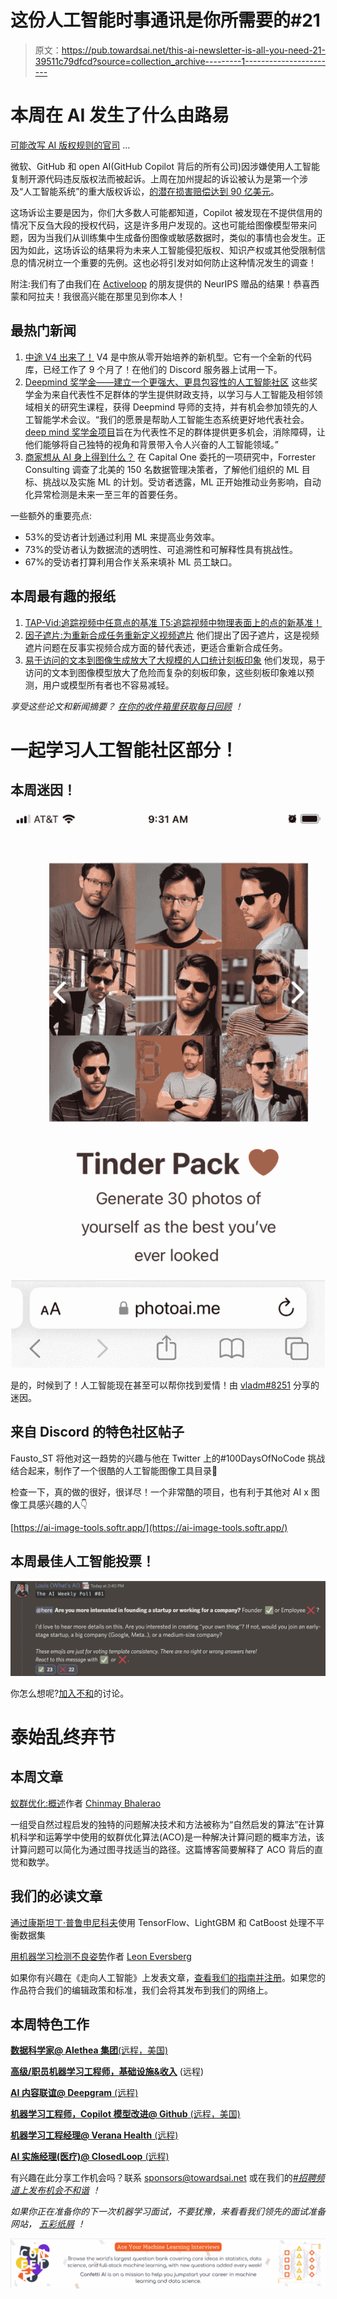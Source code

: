 # 这份人工智能时事通讯是你所需要的#21

> 原文：<https://pub.towardsai.net/this-ai-newsletter-is-all-you-need-21-39511c79dfcd?source=collection_archive---------1----------------------->

# **本周在 AI 发生了什么由路易**

[可能改写 AI 版权规则的官司](https://www.theverge.com/2022/11/8/23446821/microsoft-openai-github-copilot-class-action-lawsuit-ai-copyright-violation-training-data) …

微软、GitHub 和 open AI(GitHub Copilot 背后的所有公司)因涉嫌使用人工智能复制开源代码违反版权法而被起诉。上周在加州提起的诉讼被认为是第一个涉及“人工智能系统”的重大版权诉讼，[的潜在损害赔偿达到 90 亿美元](https://www.newscientist.com/article/2346217-microsofts-copilot-code-tool-faces-the-first-big-ai-copyright-lawsuit/)。

这场诉讼主要是因为，你们大多数人可能都知道，Copilot 被发现在不提供信用的情况下反刍大段的授权代码，这是许多用户发现的。这也可能给图像模型带来问题，因为当我们从训练集中生成备份图像或敏感数据时，类似的事情也会发生。正因为如此，这场诉讼的结果将为未来人工智能侵犯版权、知识产权或其他受限制信息的情况树立一个重要的先例。这也必将引发对如何防止这种情况发生的调查！

附注:我们有了由我们在 [Activeloop](https://www.activeloop.ai/) 的朋友提供的 NeurIPS 赠品的结果！恭喜西蒙和阿拉夫！我很高兴能在那里见到你本人！

## 最热门新闻

1.  [中途 V4 出来了！](https://midjourney.com/) V4 是中旅从零开始培养的新机型。它有一个全新的代码库，已经工作了 9 个月了！在他们的 Discord 服务器上试用一下。
2.  [Deepmind 奖学金——建立一个更强大、更具包容性的人工智能社区](https://www.deepmind.com/scholarships) 这些奖学金为来自代表性不足群体的学生提供财政支持，以学习与人工智能及相邻领域相关的研究生课程，获得 Deepmind 导师的支持，并有机会参加领先的人工智能学术会议。“我们的愿景是帮助人工智能生态系统更好地代表社会。[deep mind 奖学金项目](https://www.deepmind.com/scholarships)旨在为代表性不足的群体提供更多机会，消除障碍，让他们能够将自己独特的视角和背景带入令人兴奋的人工智能领域。”
3.  [商家想从 AI 身上得到什么？](https://www.capitalone.com/tech/machine-learning/new-forrester-report-on-operationalizing-machine-learning) 在 Capital One 委托的一项研究中，Forrester Consulting 调查了北美的 150 名数据管理决策者，了解他们组织的 ML 目标、挑战以及实施 ML 的计划。受访者透露，ML 正开始推动业务影响，自动化异常检测是未来一至三年的首要任务。

一些额外的重要亮点:

*   53%的受访者计划通过利用 ML 来提高业务效率。
*   73%的受访者认为数据流的透明性、可追溯性和可解释性具有挑战性。
*   67%的受访者打算利用合作关系来填补 ML 员工缺口。

## 本周最有趣的报纸

1.  [TAP-Vid:追踪视频中任意点的基准
    T5:追踪视频中物理表面上的点的新基准！](https://arxiv.org/pdf/2211.03726.pdf)
2.  [因子遮片:为重新合成任务重新定义视频遮片](https://arxiv.org/pdf/2211.02145.pdf) 他们提出了因子遮片，这是视频遮片问题在反事实视频合成方面的替代表述，更适合重新合成任务。
3.  [易于访问的文本到图像生成放大了大规模的人口统计刻板印象](https://arxiv.org/pdf/2211.03759.pdf) 他们发现，易于访问的文本到图像模型放大了危险而复杂的刻板印象，这些刻板印象难以预测，用户或模型所有者也不容易减轻。

*享受这些论文和新闻摘要？* [*在你的收件箱里获取每日回顾*](https://www.linkedin.com/newsletters/what-s-ai-daily-research-tl-dr-6935956459641876480/) *！*

# 一起学习人工智能社区部分！

## 本周迷因！

![](img/7dc1bd8b017881b9a32ae17876032705.png)

是的，时候到了！人工智能现在甚至可以帮你找到爱情！由 [vladm#8251](https://discord.com/channels/702624558536065165/830572933197201459/1041368831450415204) 分享的迷因。

## **来自 Discord 的特色社区帖子**

Fausto_ST 将他对这一趋势的兴趣与他在 Twitter 上的#100DaysOfNoCode 挑战结合起来，制作了一个很酷的人工智能图像工具目录🚀

检查一下，真的做的很好，很详尽！一个非常酷的项目，也有利于其他对 AI x 图像工具感兴趣的人👇

[https://ai-image-tools.softr.app/](https://ai-image-tools.softr.app/)

## 本周最佳人工智能投票！

![](img/085c2cbe8f418e209857e8487bff4623.png)

你怎么想呢?[加入不和](https://discord.com/channels/702624558536065165/833660976196354079)的讨论。

# **泰始乱终弃节**

## 本周文章

[蚁群优化:概述](https://towardsai.net/p/l/ant-colony-optimization-an-overview)作者 [Chinmay Bhalerao](https://medium.com/@BH_Chinmay)

一组受自然过程启发的独特的问题解决技术和方法被称为“自然启发的算法”在计算机科学和运筹学中使用的蚁群优化算法(ACO)是一种解决计算问题的概率方法，该计算问题可以简化为通过图寻找适当的路径。这篇博客简要解释了 ACO 背后的直觉和数学。

## 我们的必读文章

[通过](https://towardsai.net/p/l/deal-with-an-imbalanced-dataset-with-tensorflow-lightgbm-and-catboost)[康斯坦丁·普鲁申尼科夫](https://medium.com/@kplz)使用 TensorFlow、LightGBM 和 CatBoost 处理不平衡数据集

[用机器学习检测不良姿势](https://towardsai.net/p/machine-learning/detecting-bad-posture-with-machine-learning)作者 [Leon Eversberg](https://medium.com/@leoneversberg)

如果你有兴趣在《走向人工智能》上发表文章，[查看我们的指南并注册](https://contribute.towardsai.net/)。如果您的作品符合我们的编辑政策和标准，我们会将其发布到我们的网络上。

## 本周特色工作

[**数据科学家@ Alethea 集团**(远程，美国)](http://ws.towardsai.net/cih)

[**高级/职员机器学习工程师，基础设施&收入**](http://ws.towardsai.net/1n5) (远程)

[**AI 内容联谊@ Deepgram** (远程)](http://ws.towardsai.net/grs)

[**机器学习工程师，Copilot 模型改进@ Github** (远程，美国)](https://boards.greenhouse.io/github/jobs/4582260?utm_source=found.dev)

[**机器学习工程经理@ Verana Health** (远程)](https://boards.greenhouse.io/veranahealth/jobs/6446438002?utm_source=found.dev)

[**AI 实施经理(医疗)@ ClosedLoop** (远程)](https://boards.greenhouse.io/closedloop/jobs/4709550004?utm_source=found.dev)

有兴趣在此分享工作机会吗？联系 sponsors@towardsai.net 或在我们的[*#招聘频道上发布机会不和谐*](http://ws.towardsai.net/lat-hiring-channel) *！*

*如果你正在准备你的下一次机器学习面试，不要犹豫，来看看我们领先的面试准备网站，* [*五彩纸屑*](http://ws.towardsai.net/confetti-ai) *！*

![](img/23273e3230a8440a7e818059baebc8ba.png)